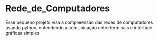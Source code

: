 # Rede_de_Computadores
Esse pequeno projeto visa a compreensão das redes de computadores usando python, entendendo a comunicação entre terminais e interface gráficas simples
